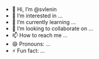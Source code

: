 - 👋 Hi, I’m @svlenin
- 👀 I’m interested in ...
- 🌱 I’m currently learning ...
- 💞️ I’m looking to collaborate on ...
- 📫 How to reach me ...
- 😄 Pronouns: ...
- ⚡ Fun fact: ...

<!---
svlenin/svlenin is a ✨ special ✨ repository because its `README.md` (this file) appears on your GitHub profile.
You can click the Preview link to take a look at your changes.
--->

